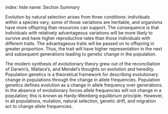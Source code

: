 index: hide
name: Section Summary

Evolution by natural selection arises from three conditions: individuals within a species vary, some of those variations are heritable, and organisms have more offspring than resources can support. The consequence is that individuals with relatively advantageous variations will be more likely to survive and have higher reproductive rates than those individuals with different traits. The advantageous traits will be passed on to offspring in greater proportion. Thus, the trait will have higher representation in the next and subsequent generations leading to genetic change in the population.

The modern synthesis of evolutionary theory grew out of the reconciliation of Darwin’s, Wallace’s, and Mendel’s thoughts on evolution and heredity. Population genetics is a theoretical framework for describing evolutionary change in populations through the change in allele frequencies. Population genetics defines evolution as a change in allele frequency over generations. In the absence of evolutionary forces allele frequencies will not change in a population; this is known as Hardy-Weinberg equilibrium principle. However, in all populations, mutation, natural selection, genetic drift, and migration act to change allele frequencies.
